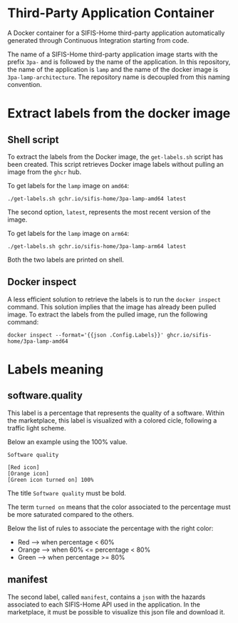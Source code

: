 # Third-Party Application Container

A Docker container for a SIFIS-Home third-party application automatically
generated through Continuous Integration starting from code.

The name of a SIFIS-Home third-party application image starts with the prefix
`3pa-` and is followed by the name of the application.
In this repository, the name of the application is `lamp` and the name of the
docker image is `3pa-lamp-architecture`.
The repository name is decoupled from this naming convention.


# Extract labels from the docker image

## Shell script

To extract the labels from the Docker image, the `get-labels.sh` script has been
created. This script retrieves Docker image labels without pulling an
image from the `ghcr` hub.

To get labels for the `lamp` image on `amd64`:

```
./get-labels.sh gchr.io/sifis-home/3pa-lamp-amd64 latest
```

The second option, `latest`, represents the most recent version of the image.

To get labels for the `lamp` image on `arm64`:

```
./get-labels.sh gchr.io/sifis-home/3pa-lamp-arm64 latest
```

Both the two labels are printed on shell.

## Docker inspect

A less efficient solution to retrieve the labels is to run the `docker inspect`
command. This solution implies that the image has already been pulled image.
To extract the labels from the pulled image, run the following command:

```
docker inspect --format='{{json .Config.Labels}}' ghcr.io/sifis-home/3pa-lamp-amd64
```

# Labels meaning

## software.quality

This label is a percentage that represents the quality of a software.
Within the marketplace, this label is visualized with a colored cicle,
following a traffic light scheme.

Below an example using the 100% value.

```
Software quality

[Red icon]
[Orange icon]
[Green icon turned on] 100%
```

The title `Software quality` must be bold.

The term `turned on` means that the color associated to the percentage
must be more saturated compared to the others.

Below the list of rules to associate the percentage with the right color:

- Red --> when percentage < 60%
- Orange --> when 60% <= percentage < 80%
- Green --> when percentage >= 80%

## manifest

The second label, called `manifest`, contains a `json` with the
hazards associated to each SIFIS-Home API used in the application.
In the marketplace, it must be possible to visualize this json file and
download it.
